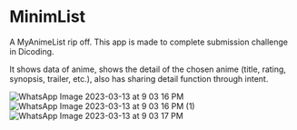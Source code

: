 # MinimList

A MyAnimeList rip off. This app is made to complete submission challenge in Dicoding.

It shows data of anime, shows the detail of the chosen anime (title, rating, synopsis, trailer, etc.), also has sharing detail function through intent.


![WhatsApp Image 2023-03-13 at 9 03 16 PM](https://user-images.githubusercontent.com/111728637/224725252-51e7c5eb-4745-41a1-8a8e-5326f7cf6afb.jpeg)
![WhatsApp Image 2023-03-13 at 9 03 16 PM (1)](https://user-images.githubusercontent.com/111728637/224725270-c28ea06f-7cdd-411d-93d6-5fccef4143f4.jpeg)
![WhatsApp Image 2023-03-13 at 9 03 17 PM](https://user-images.githubusercontent.com/111728637/224725279-3eda4e4d-594d-4c0b-96c0-0397d2f0e2dd.jpeg)
